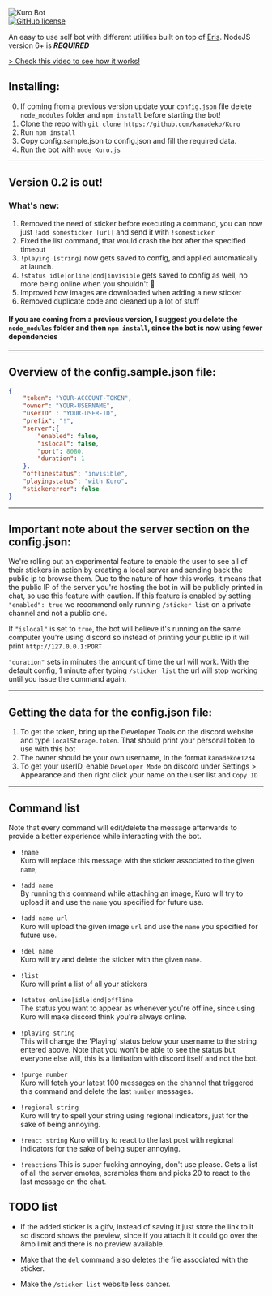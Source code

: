 ![Kuro Bot](http://i.imgur.com/ohS1PwH.png)   
[![GitHub license](https://img.shields.io/badge/license-MIT-blue.svg)](https://raw.githubusercontent.com/kanadeko/Kuro/master/LICENSE)

An easy to use self bot with different utilities built on top of [Eris](https://github.com/abalabahaha/eris/). NodeJS version 6+ is ***REQUIRED***

[> Check this video to see how it works!](https://my.mixtape.moe/pwcrem.webm)

## Installing:
0. If coming from a previous version update your `config.json` file delete `node_modules` folder and `npm install` before starting the bot!
1. Clone the repo with `git clone https://github.com/kanadeko/Kuro`
2. Run `npm install`
3. Copy config.sample.json to config.json and fill the required data.
4. Run the bot with `node Kuro.js`

---
## Version 0.2 is out!
### What's new:
1. Removed the need of sticker before executing a command, you can now just `!add somesticker [url]` and send it with `!somesticker`
2. Fixed the list command, that would crash the bot after the specified timeout
3. `!playing [string]` now gets saved to config, and applied automatically at launch.
4. `!status idle|online|dnd|invisible` gets saved to config as well, no more being online when you shouldn't :eyes:
5. Improved how images are downloaded when adding a new sticker
6. Removed duplicate code and cleaned up a lot of stuff

#### If you are coming from a previous version, I suggest you delete the `node_modules` folder and then `npm install`, since the bot is now using fewer dependencies
---

## Overview of the config.sample.json file:
```json
{
    "token": "YOUR-ACCOUNT-TOKEN",
    "owner": "YOUR-USERNAME",
    "userID" : "YOUR-USER-ID",
    "prefix": "!",
    "server":{
        "enabled": false,
        "islocal": false,
        "port": 8080,
        "duration": 1
    },
    "offlinestatus": "invisible",
	"playingstatus": "with Kuro",
	"stickererror": false
}
```

---

## Important note about the server section on the config.json:
We're rolling out an experimental feature to enable the user to see all of their stickers in action by creating a local server and sending back the public ip to browse them.
Due to the nature of how this works, it means that the public IP of the server you're hosting the bot in will be publicly printed in chat, so use this feature with caution.
If this feature is enabled by setting `"enabled": true` we recommend only running `/sticker list` on a private channel and not a public one.

If `"islocal"` is set to `true`, the bot will believe it's running on the same computer you're using discord so instead of printing your public ip it will print `http://127.0.0.1:PORT`

`"duration"` sets in minutes the amount of time the url will work. With the default config, 1 minute after typing `/sticker list` the url will stop working until you issue the command again.

---

## Getting the data for the config.json file:
1. To get the token, bring up the Developer Tools on the discord website and type `localStorage.token`. That should print your personal token to use with this bot
2. The owner should be your own username, in the format `kanadeko#1234`
3. To get your userID, enable `Developer Mode` on discord under Settings > Appearance and then right click your name on the user list and `Copy ID`

---

## Command list

Note that every command will edit/delete the message afterwards to provide a better experience while interacting with the bot.

- `!name`  
  Kuro will replace this message with the sticker associated to the given `name`,

- `!add name`  
  By running this command while attaching an image, Kuro will try to upload it and use the `name` you specified for future use.

- `!add name url`  
  Kuro will upload the given image `url` and use the `name` you specified for future use.

- `!del name`  
  Kuro will try and delete the sticker with the given `name`.

- `!list`  
  Kuro will print a list of all your stickers

- `!status online|idle|dnd|offline`  
  The status you want to appear as whenever you're offline, since using Kuro will make discord think you're always online.

- `!playing string`  
  This will change the 'Playing' status below your username to the string entered above. Note that you won't be able to see the status but everyone else will, this is a limitation with discord itself and not the bot.

- `!purge number`  
  Kuro will fetch your latest 100 messages on the channel that triggered this command and delete the last `number` messages.

- `!regional string`  
  Kuro will try to spell your string using regional indicators, just for the sake of being annoying.

- `!react string`
  Kuro will try to react to the last post with regional indicators for the sake of being super annoying.

- `!reactions`
  This is super fucking annoying, don't use please.
  Gets a list of all the server emotes, scrambles them and picks 20 to react to the last message on the chat.

## TODO list

- If the added sticker is a gifv, instead of saving it just store the link to it so discord shows the preview, since if you attach it it could go over the 8mb limit and there is no preview available.  

- Make that the `del` command also deletes the file associated with the sticker.  

- Make the `/sticker list` website less cancer.  
